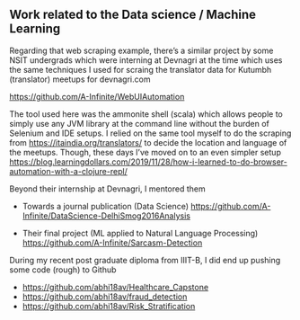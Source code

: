 ## Work related to the Data science / Machine Learning
  
Regarding that web scraping example, there’s a similar project by some NSIT undergrads which were interning at Devnagri at the time which uses the same techniques I used for scraing the translator data for Kutumbh (translator) meetups for devnagri.com
 
https://github.com/A-Infinite/WebUIAutomation
 
The tool used here was the ammonite shell (scala) which allows people to simply use any JVM library at the command line without the burden of Selenium and IDE setups. I relied on the same tool myself to do the scraping from https://itaindia.org/translators/ to decide the location and language of the meetups. Though, these days I’ve moved on to an even simpler setup https://blog.learningdollars.com/2019/11/28/how-i-learned-to-do-browser-automation-with-a-clojure-repl/
 
Beyond their internship at Devnagri, I mentored them
 
- Towards a journal publication (Data Science)
https://github.com/A-Infinite/DataScience-DelhiSmog2016Analysis
 
- Their final project (ML applied to Natural Language Processing)
https://github.com/A-Infinite/Sarcasm-Detection
 
 
During my recent post graduate diploma from IIIT-B, I did end up pushing some code (rough) to Github
 
- https://github.com/abhi18av/Healthcare_Capstone
- https://github.com/abhi18av/fraud_detection
- https://github.com/abhi18av/Risk_Stratification
 
 
